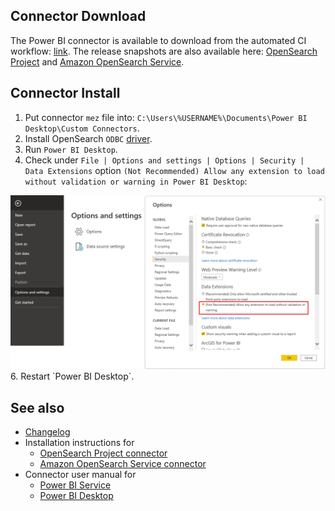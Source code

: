 ## Connector Download

The Power BI connector is available to download from the automated CI workflow: [link](https://github.com/opensearch-project/sql/actions/workflows/bi-connectors.yml).
The release snapshots are also available here: [OpenSearch Project](OpenSearchProject.mez) and [Amazon OpenSearch Service](AmazonOpenSearchService.mez).

## Connector Install

1. Put connector `mez` file into: `C:\Users\%USERNAME%\Documents\Power BI Desktop\Custom Connectors`.
2. Install OpenSearch `ODBC` [driver](../../sql-odbc/README.md).
3. Run `Power BI Desktop`.
4. Check under `File | Options and settings | Options | Security | Data Extensions` option `(Not Recommended) Allow any extension to load without validation or warning in Power BI Desktop`:
<img src="img/pbi_settings.png">
6. Restart `Power BI Desktop`.

## See also

* [Changelog](CHANGELOG.md)
* Installation instructions for
  * [OpenSearch Project connector](OpenSearchProject.md)
  * [Amazon OpenSearch Service connector](AmazonOpenSearchService.md)
* Connector user manual for
  * [Power BI Service](power_bi_service_support.md)
  * [Power BI Desktop](power_bi_support.md)